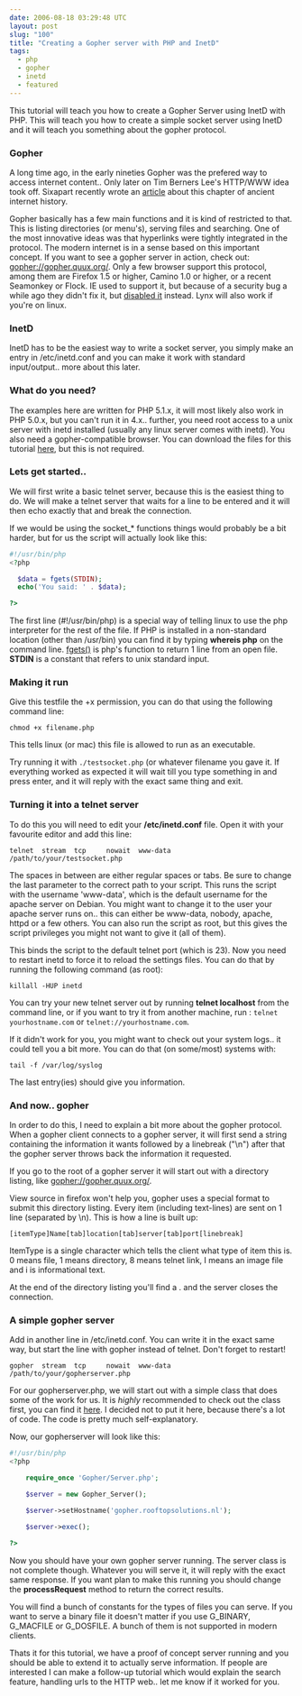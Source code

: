 ```yaml
---
date: 2006-08-18 03:29:48 UTC
layout: post
slug: "100"
title: "Creating a Gopher server with PHP and InetD"
tags:
  - php
  - gopher
  - inetd
  - featured
---
```


This tutorial will teach you how to create a Gopher Server using InetD with PHP. This will teach you how to create a simple socket server using InetD and it will teach you something about the gopher protocol.

<h3>Gopher</h3>

A long time ago, in the early nineties Gopher was the prefered way to access internet content.. Only later on Tim Berners Lee's HTTP/WWW idea took off. Sixapart recently wrote an <a href="http://www.sixapart.com/about/news/2006/08/digging_up_info.html">article</a> about this chapter of ancient internet history.

Gopher basically has a few main functions and it is kind of restricted to that. This is listing directories (or menu's), serving files and searching. One of the most innovative ideas was that hyperlinks were tightly integrated in the protocol. The modern internet is in a sense based on this important concept. If you want to see a gopher server in action, check out: <a href="gopher://gopher.quux.org/">gopher://gopher.quux.org/</a>. Only a few browser support this protocol, among them are Firefox 1.5 or higher, Camino 1.0 or higher, or a recent Seamonkey or Flock. IE used to support it, but because of a security bug a while ago they didn't fix it, but <a href="http://www.microsoft.com/technet/security/bulletin/MS02-047.mspx">disabled it</a> instead. Lynx will also work if you're on linux.

<h3>InetD</h3>

InetD has to be the easiest way to write a socket server, you simply make an entry in /etc/inetd.conf and you can make it work with standard input/output.. more about this later.

<h3>What do you need?</h3>

The examples here are written for PHP 5.1.x, it will most likely also work in PHP 5.0.x, but you can't run it in 4.x.. further, you need root access to a unix server with inetd installed (usually  any linux server comes with inetd). You also need a gopher-compatible browser. You can download the files for this tutorial <a href="https://github.com/evert/PHPGopherServer">here</a>, but this is not required.

<h3>Lets get started..</h3>

We will first write a basic telnet server, because this is the easiest thing to do. We will make a telnet server that waits for a line to be entered and it will then echo exactly that and break the connection.

If we would be using the socket_* functions things would probably be a bit harder, but for us the script will actually look like this:</p>

```php
#!/usr/bin/php
<?php

  $data = fgets(STDIN);
  echo('You said: ' . $data);

?>
```

The first line (#!/usr/bin/php) is a special way of telling linux to use the php interpreter for the rest of the file. If PHP is installed in a non-standard location (other than /usr/bin) you can find it by typing <b>whereis php</b> on the command line.
<a href="http://nl2.php.net/fgets">fgets()</a> is php's function to return 1 line from an open file. <b>STDIN</b> is a constant that refers to unix standard input.

<h3>Making it run</h3>

Give this testfile the +x permission, you can do that using the following command line:

```
chmod +x filename.php
```

This tells linux (or mac) this file is allowed to run as an executable.

Try running it with `./testsocket.php` (or whatever filename you gave it. If everything worked as expected it will wait till you type something in and press enter, and it will reply with the exact same thing and exit.

<h3>Turning it into a telnet server</h3>

To do this you will need to edit your <b>/etc/inetd.conf</b> file. Open it with your favourite editor and add this line:

```
telnet  stream  tcp     nowait  www-data    /path/to/your/testsocket.php
```

The spaces in between are either regular spaces or tabs. Be sure to change the last parameter to the correct path to your script. This runs the script with the username 'www-data', which is the default username for the apache server on Debian. You might want to change it to the user your apache server runs on.. this can either be www-data, nobody, apache, httpd or a few others. You can also run the script as root, but this gives the script privileges you might not want to give it (all of them).

This binds the script to the default telnet port (which is 23). Now you need to restart inetd to force it to reload the settings files. You can do that by running the following command (as root):

```
killall -HUP inetd
```

You can try your new telnet server out by running <b>telnet localhost</b> from the command line, or if you want to try it from another machine, run : `telnet yourhostname.com` or `telnet://yourhostname.com`.

If it didn't work for you, you might want to check out your system logs.. it could tell you a bit more. You can do that (on some/most) systems with:

```
tail -f /var/log/syslog
```

The last entry(ies) should give you information.

<h3>And now.. gopher</h3>

In order to do this, I need to explain a bit more about the gopher protocol. When a gopher client connects to a gopher server, it will first send a string containing the information it wants followed by a linebreak ("\n") after that the gopher server throws back the information it requested.

If you go to the root of a gopher server it will start out with a directory listing, like <a href="gopher://gopher.quux.org/">gopher://gopher.quux.org/</a>.

View source in firefox won't help you, gopher uses a special format to submit this directory listing. Every item (including text-lines) are sent on 1 line (separated by \n). This is how a line is built up:

```
[itemType]Name[tab]location[tab]server[tab]port[linebreak]
```

ItemType is a single character which tells the client what type of item this is. 0 means file, 1 means directory, 8 means telnet link, I means an image file and i is informational text.

At the end of the directory listing you'll find a . and the server closes the connection.

<h3>A simple gopher server</h3>

Add in another line in /etc/inetd.conf. You can write it in the exact same way, but start the line with gopher instead of telnet. Don't forget to restart!

```
gopher  stream  tcp     nowait  www-data    /path/to/your/gopherserver.php
```

For our gopherserver.php, we will start out with a simple class that does some of the work for us. It is _highly_ recommended to check out the class first, you can find it <a href="https://github.com/evert/PHPGopherServer/blob/master/gopherserver/Gopher/Server.php">here</a>. I decided not to put it here, because there's a lot of code. The code is pretty much self-explanatory.

Now, our gopherserver will look like this:

```php
#!/usr/bin/php
<?php

    require_once 'Gopher/Server.php';

    $server = new Gopher_Server();

    $server->setHostname('gopher.rooftopsolutions.nl');

    $server->exec();

?>
```

Now you should have your own gopher server running. The server class is not complete though. Whatever you will serve it, it will reply with the exact same response. If you want plan to make this running you should change the <b>processRequest</b> method to return the correct results.

You will find a bunch of constants for the types of files you can serve. If you want to serve a binary file it doesn't matter if you use G_BINARY, G_MACFILE or G_DOSFILE. A bunch of them is not supported in modern clients.

Thats it for this tutorial, we have a proof of concept server running and you should be able to extend it to actually serve information. If people are interested I can make a follow-up tutorial which would explain the search feature, handling urls to the HTTP web.. let me know if it worked for you.
